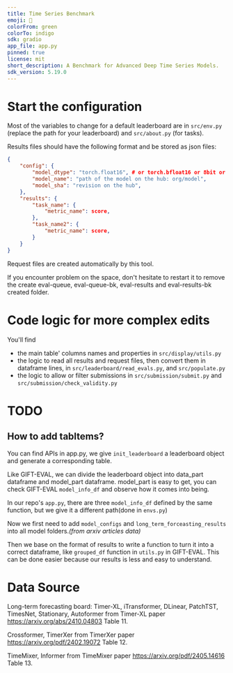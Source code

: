 ```yaml
---
title: Time Series Benchmark
emoji: 🥇
colorFrom: green
colorTo: indigo
sdk: gradio
app_file: app.py
pinned: true
license: mit
short_description: A Benchmark for Advanced Deep Time Series Models.
sdk_version: 5.19.0
---
```


# Start the configuration

Most of the variables to change for a default leaderboard are in `src/env.py` (replace the path for your leaderboard) and `src/about.py` (for tasks).

Results files should have the following format and be stored as json files:
```json
{
    "config": {
        "model_dtype": "torch.float16", # or torch.bfloat16 or 8bit or 4bit
        "model_name": "path of the model on the hub: org/model",
        "model_sha": "revision on the hub",
    },
    "results": {
        "task_name": {
            "metric_name": score,
        },
        "task_name2": {
            "metric_name": score,
        }
    }
}
```

Request files are created automatically by this tool.

If you encounter problem on the space, don't hesitate to restart it to remove the create eval-queue, eval-queue-bk, eval-results and eval-results-bk created folder.

# Code logic for more complex edits

You'll find 
- the main table' columns names and properties in `src/display/utils.py`
- the logic to read all results and request files, then convert them in dataframe lines, in `src/leaderboard/read_evals.py`, and `src/populate.py`
- the logic to allow or filter submissions in `src/submission/submit.py` and `src/submission/check_validity.py`

# TODO
## How to add tabItems?

You can find APIs in app.py, we give `init_leaderboard` a leaderboard object and generate a corresponding table.

Like GIFT-EVAL, we can divide the leaderboard object into data_part dataframe and model_part dataframe.
model_part is easy to get, you can check GIFT-EVAL `model_info_df` and observe how it comes into being.

In our repo's `app.py`, there are three `model_info_df` defined by the same function, but we give it a different path(done in `envs.py`)

Now we first need to add `model_configs` and `long_term_forceasting_results` into all model folders.*(from arxiv articles data)*

Then we base on the format of results to write a function to turn it into a correct dataframe, like `grouped_df` function in `utils.py` in GIFT-EVAL. This can be done easier because our results is less and easy to understand.


# Data Source
Long-term forecasting board:
Timer-XL, iTransformer, DLinear, PatchTST, TimesNet, Stationary, Autoformer from Timer-XL paper https://arxiv.org/abs/2410.04803 Table 11.

Crossformer, TimerXer from TimerXer paper https://arxiv.org/pdf/2402.19072 Table 12.

TimeMixer, Informer from TimeMixer paper https://arxiv.org/pdf/2405.14616 Table 13.
